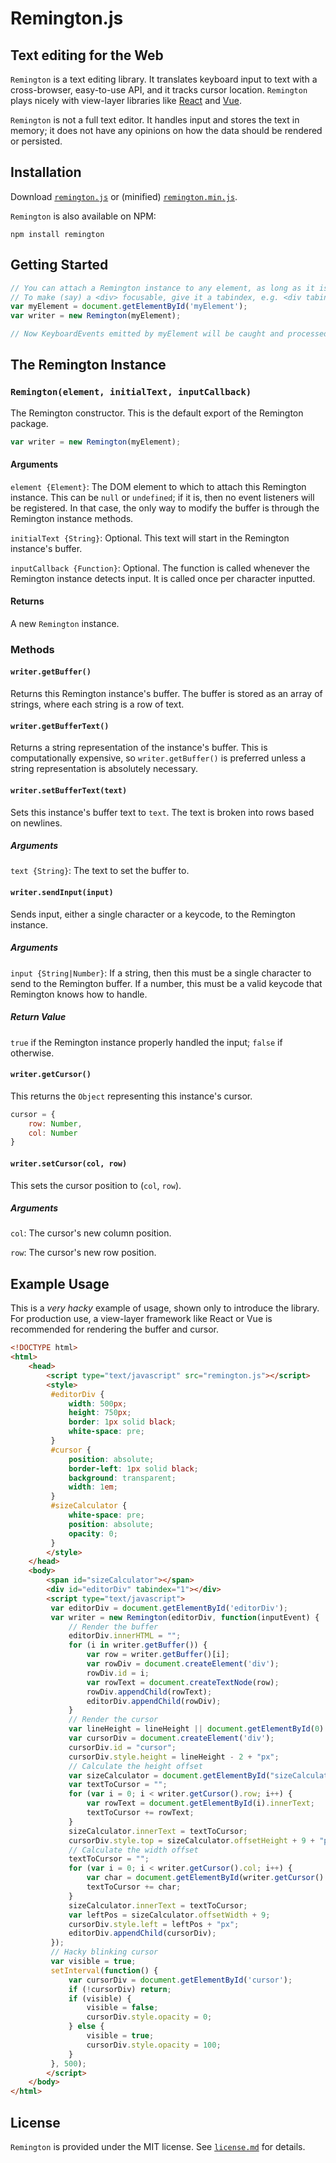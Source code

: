 # Remington.js
## Text editing for the Web

`Remington` is a text editing library. It translates keyboard input to text with a cross-browser, easy-to-use API, and it tracks cursor location. `Remington` plays nicely with view-layer libraries like [React](https://reactjs.org) and [Vue](https://vuejs.org).

`Remington` is not a full text editor. It handles input and stores the text in memory; it does not have any opinions on how the data should be rendered or persisted.

## Installation
Download [`remington.js`](https://jdormit.github.io/remington/remington.js) or (minified) [`remington.min.js`](https://jdormit.github.io/remington/remington.min.js).

`Remington` is also available on NPM:

`npm install remington`

## Getting Started
```javascript
// You can attach a Remington instance to any element, as long as it is focusable.
// To make (say) a <div> focusable, give it a tabindex, e.g. <div tabindex="1"></div>
var myElement = document.getElementById('myElement');
var writer = new Remington(myElement);

// Now KeyboardEvents emitted by myElement will be caught and processed by Remington
```
## The Remington Instance
### `Remington(element, initialText, inputCallback)`
The Remington constructor. This is the default export of the Remington package.

```javascript
var writer = new Remington(myElement);
```

#### Arguments
`element {Element}`: The DOM element to which to attach this Remington instance. This can be `null` or `undefined`; if it is, then no event listeners will be registered. In that case, the only way to modify the buffer is through the Remington instance methods.

`initialText {String}`: Optional. This text will start in the Remington instance's buffer.

`inputCallback {Function}`: Optional. The function is called whenever the Remington instance detects input. It is called once per character inputted.

#### Returns
A new `Remington` instance.

### Methods
#### `writer.getBuffer()`
Returns this Remington instance's buffer. The buffer is stored as an array of strings, where each string is a row of text.

#### `writer.getBufferText()`
Returns a string representation of the instance's buffer. This is computationally expensive, so `writer.getBuffer()` is preferred unless a string representation is absolutely necessary.

#### `writer.setBufferText(text)`
Sets this instance's buffer text to `text`. The text is broken into rows based on newlines.

##### Arguments
`text {String}`: The text to set the buffer to.

#### `writer.sendInput(input)`
Sends input, either a single character or a keycode, to the Remington instance.

##### Arguments
`input {String|Number}`: If a string, then this must be a single character to send to the Remington buffer. If a number, this must be a valid keycode that Remington knows how to handle.

##### Return Value
`true` if the Remington instance properly handled the input; `false` if otherwise.

#### `writer.getCursor()`
This returns the `Object` representing this instance's cursor.
```javascript
cursor = {
    row: Number,
    col: Number
}
```
#### `writer.setCursor(col, row)`
This sets the cursor position to (`col`, `row`).

##### Arguments
`col`: The cursor's new column position.

`row`: The cursor's new row position.

## Example Usage
This is a *very hacky* example of usage, shown only to introduce the library. For production use, a view-layer framework like React or Vue is recommended for rendering the buffer and cursor.

```html
<!DOCTYPE html>
<html>
    <head>
        <script type="text/javascript" src="remington.js"></script>
        <style>
         #editorDiv {
             width: 500px;
             height: 750px;
             border: 1px solid black;
             white-space: pre;
         }
         #cursor {
             position: absolute;
             border-left: 1px solid black;
             background: transparent;
             width: 1em;
         }
         #sizeCalculator {
             white-space: pre;
             position: absolute;
             opacity: 0;
         }
        </style>
    </head>
    <body>
        <span id="sizeCalculator"></span>
        <div id="editorDiv" tabindex="1"></div>
        <script type="text/javascript">
         var editorDiv = document.getElementById('editorDiv');
         var writer = new Remington(editorDiv, function(inputEvent) {
             // Render the buffer
             editorDiv.innerHTML = "";
             for (i in writer.getBuffer()) {
                 var row = writer.getBuffer()[i];
                 var rowDiv = document.createElement('div'); 
                 rowDiv.id = i;
                 var rowText = document.createTextNode(row);
                 rowDiv.appendChild(rowText);
                 editorDiv.appendChild(rowDiv);
             }
             // Render the cursor
             var lineHeight = lineHeight || document.getElementById(0).offsetHeight;
             var cursorDiv = document.createElement('div');
             cursorDiv.id = "cursor";
             cursorDiv.style.height = lineHeight - 2 + "px";
             // Calculate the height offset
             var sizeCalculator = document.getElementById("sizeCalculator");
             var textToCursor = "";
             for (var i = 0; i < writer.getCursor().row; i++) {
                 var rowText = document.getElementById(i).innerText;
                 textToCursor += rowText;
             }
             sizeCalculator.innerText = textToCursor;
             cursorDiv.style.top = sizeCalculator.offsetHeight + 9 + "px";
             // Calculate the width offset
             textToCursor = "";
             for (var i = 0; i < writer.getCursor().col; i++) {
                 var char = document.getElementById(writer.getCursor().row).innerText[i];
                 textToCursor += char;
             }
             sizeCalculator.innerText = textToCursor;
             var leftPos = sizeCalculator.offsetWidth + 9;
             cursorDiv.style.left = leftPos + "px";
             editorDiv.appendChild(cursorDiv);
         });
         // Hacky blinking cursor
         var visible = true;
         setInterval(function() {
             var cursorDiv = document.getElementById('cursor');
             if (!cursorDiv) return;
             if (visible) {
                 visible = false;
                 cursorDiv.style.opacity = 0;
             } else {
                 visible = true;
                 cursorDiv.style.opacity = 100;
             }
         }, 500);
        </script>
    </body>
</html>
```

## License
`Remington` is provided under the MIT license. See [`license.md`](./license.md) for details.
